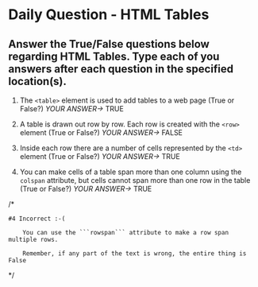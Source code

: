 # Daily Question - HTML Tables

## Answer the True/False questions below regarding HTML Tables. Type each of you answers after each question in the specified location(s).

1. The ```<table>``` element is used to add tables to a web page (True or False?) *YOUR ANSWER->* TRUE

2. A table is drawn out row by row. Each row is created with the ```<row>``` element (True or False?) *YOUR ANSWER->* FALSE

3. Inside each row there are a number of cells represented by the ```<td>``` element (True or False?) *YOUR ANSWER->* TRUE 

4. You can make cells of a table span more than one column using the ```colspan``` attribute, but cells cannot span more than one row in the table (True or False?) *YOUR ANSWER->* TRUE

/*

	#4 Incorrect :-(

		You can use the ```rowspan``` attribute to make a row span multiple rows.

		Remember, if any part of the text is wrong, the entire thing is False

*/